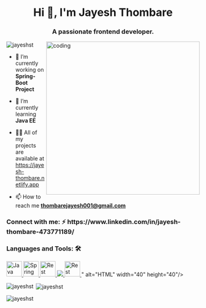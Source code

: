 <h1 align="center">Hi 👋, I'm Jayesh Thombare</h1>
<h3 align="center">A passionate frontend developer.</h3>
<img align="right" alt="coding" width="400" src="https://camo.githubusercontent.com/cae12fddd9d6982901d82580bdf321d81fb299141098ca1c2d4891870827bf17/68747470733a2f2f6d69726f2e6d656469756d2e636f6d2f6d61782f313336302f302a37513379765349765f7430696f4a2d5a2e676966">
<p align="left"> <img src="https://komarev.com/ghpvc/?username=jayeshst&label=Profile%20views&color=0e75b6&style=flat" alt="jayeshst" /> </p>

- 🔭 I’m currently working on **Spring-Boot Project**

- 🌱 I’m currently learning **Java EE**

- 👨‍💻 All of my projects are available at  https://jayesh-thombare.netlify.app

- 📫 How to reach me **thombarejayesh001@gmail.com**


<h3 align="left">Connect with me: ⚡ https://www.linkedin.com/in/jayesh-thombare-473771189/  </h3>
<p align="left">
</p>

<h3 align="left">Languages and Tools: 🛠</h3>
<p align="left"> <a href="#" target="_blank" rel="noreferrer"> <img src="https://upload.wikimedia.org/wikipedia/en/thumb/3/30/Java_programming_language_logo.svg/1200px-Java_programming_language_logo.svg.png" alt="Java" width="40" height="40"/> </a> 
   <a href="#" target="_blank" rel="noreferrer"> <img src="https://encrypted-tbn0.gstatic.com/images?q=tbn:ANd9GcTUKbe3Vg5PJ4wpjlDUy-noAzkT0dqhknQR4TL86jNAKA&s" alt="Spring Boot" width="40" height="40"/> </a> 
   <a href="#" target="_blank" rel="noreferrer"> <img src="https://encrypted-tbn0.gstatic.com/images?q=tbn:ANd9GcRMCkCyKixbB54NLsg0sPIGF06yVks4fpf9XDGhEIBNew&s" alt="Rest API" width="40" height="40"/> </a> 
<a href="#" target="_blank" rel="noreferrer"> <img src="<a href="#" target="_blank" rel="noreferrer"> <img src="https://encrypted-tbn0.gstatic.com/images?q=tbn:ANd9GcRMCkCyKixbB54NLsg0sPIGF06yVks4fpf9XDGhEIBNew&s" alt="Rest API" width="40" height="40"/> </a> " alt="HTML" width="40" height="40"/> </a> 

</p>






<p><img align="left" src="https://github-readme-stats.vercel.app/api/top-langs?username=jayeshst&show_icons=true&locale=en&layout=compact" alt="jayeshst" /></p>

<p>&nbsp;<img align="center" src="https://github-readme-stats.vercel.app/api?username=jayeshst&show_icons=true&locale=en" alt="jayeshst" /></p>

<p><img align="center" src="https://github-readme-streak-stats.herokuapp.com/?user=jayeshst&" alt="jayeshst" /></p>
